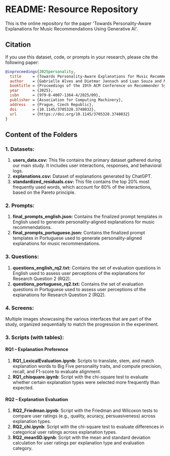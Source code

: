 # README: Resource Repository
This is the online repository for the paper 'Towards Personality-Aware Explanations for Music Recommendations Using Generative AI'.

## Citation
If you use this dataset, code, or prompts in your research, please cite the following paper:


```bibtex
@inproceedings{2025personality,
  title     = {Towards Personality-Aware Explanations for Music Recommendations Using Generative AI},
  author    = {Gabrielle Alves and Dietmar Jannach and Luan Souza and Marcelo Manzato},
  booktitle = {Proceedings of the 19th ACM Conference on Recommender Systems (RecSys)},
  year      = {2025},
  isbn      = {979-8-4007-1364-4/2025/09},
  publisher = {Association for Computing Machinery},
  address   = {Prague, Czech Republic},
  doi       = {10.1145/3705328.3748032},
  url       = {https://doi.org/10.1145/3705328.3748032}
}
```
## Content of the Folders

### 1. Datasets:
1. **users_data.csv:** This file contains the primary dataset gathered during our main study. It includes user interactions, responses, and behavioral logs.
2. **explanations.csv:** Dataset of explanations generated by ChatGPT.
3. **standardized_residuals.csv:** This file contains the top 20% most frequently used words, which account for 80% of the interactions, based on the Pareto principle.

### 2. Prompts:
1. **final_prompts_english.json:** Contains the finalized prompt templates in English used to generate personality-aligned explanations for music recommendations.
2. **final_prompts_portuguese.json:** Contains the finalized prompt templates in Portuguese used to generate personality-aligned explanations for music recommendations.

### 3. Questions:
1. **questions_english_rq2.txt:** Contains the set of evaluation questions in English used to assess user perceptions of the explanations for Research Question 2 (RQ2).
2. **questions_portuguese_rq2.txt:** Contains the set of evaluation questions in Portuguese used to assess user perceptions of the explanations for Research Question 2 (RQ2).
   
### 4. Screens:
Multiple images showcasing the various interfaces that are part of the study, organized sequentially to match the progression in the experiment.

### 3. Scripts (with tables):

#### RQ1 – Explanation Preference
1. **RQ1_LexicalEvaluation.ipynb**: Scripts to translate, stem, and match explanation words to Big Five personality traits, and compute precision, recall, and F1-score to evaluate alignment.
2. **RQ1_chisquare.ipynb**: Script with the chi-square test to evaluate whether certain explanation types were selected more frequently than expected.


#### RQ2 – Explanation Evaluation
1. **RQ2_Friedman.ipynb**: Script with the Friedman and Wilcoxon tests to compare user ratings (e.g., quality, acuracy, persuasiveness) across explanation types.
2. **RQ2_chi.ipynb**: Script with the chi-square test to evaluate differences in categorical user ratings across explanation types.
3. **RQ2_meanSD.ipynb**: Script with the mean and standard deviation calculation for user ratings per explanation type and evaluation category.

